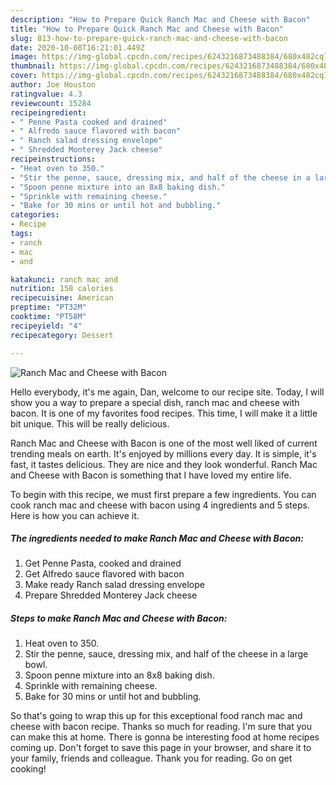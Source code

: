 ```yaml
---
description: "How to Prepare Quick Ranch Mac and Cheese with Bacon"
title: "How to Prepare Quick Ranch Mac and Cheese with Bacon"
slug: 813-how-to-prepare-quick-ranch-mac-and-cheese-with-bacon
date: 2020-10-08T16:21:01.449Z
image: https://img-global.cpcdn.com/recipes/6243216873488384/680x482cq70/ranch-mac-and-cheese-with-bacon-recipe-main-photo.jpg
thumbnail: https://img-global.cpcdn.com/recipes/6243216873488384/680x482cq70/ranch-mac-and-cheese-with-bacon-recipe-main-photo.jpg
cover: https://img-global.cpcdn.com/recipes/6243216873488384/680x482cq70/ranch-mac-and-cheese-with-bacon-recipe-main-photo.jpg
author: Joe Houston
ratingvalue: 4.3
reviewcount: 15284
recipeingredient:
- " Penne Pasta cooked and drained"
- " Alfredo sauce flavored with bacon"
- " Ranch salad dressing envelope"
- " Shredded Monterey Jack cheese"
recipeinstructions:
- "Heat oven to 350."
- "Stir the penne, sauce, dressing mix, and half of the cheese in a large bowl."
- "Spoon penne mixture into an 8x8 baking dish."
- "Sprinkle with remaining cheese."
- "Bake for 30 mins or until hot and bubbling."
categories:
- Recipe
tags:
- ranch
- mac
- and

katakunci: ranch mac and 
nutrition: 158 calories
recipecuisine: American
preptime: "PT32M"
cooktime: "PT58M"
recipeyield: "4"
recipecategory: Dessert

---
```



![Ranch Mac and Cheese with Bacon](https://img-global.cpcdn.com/recipes/6243216873488384/680x482cq70/ranch-mac-and-cheese-with-bacon-recipe-main-photo.jpg)

Hello everybody, it's me again, Dan, welcome to our recipe site. Today, I will show you a way to prepare a special dish, ranch mac and cheese with bacon. It is one of my favorites food recipes. This time, I will make it a little bit unique. This will be really delicious.

Ranch Mac and Cheese with Bacon is one of the most well liked of current trending meals on earth. It's enjoyed by millions every day. It is simple, it's fast, it tastes delicious. They are nice and they look wonderful. Ranch Mac and Cheese with Bacon is something that I have loved my entire life.




To begin with this recipe, we must first prepare a few ingredients. You can cook ranch mac and cheese with bacon using 4 ingredients and 5 steps. Here is how you can achieve it.

<!--inarticleads1-->

##### The ingredients needed to make Ranch Mac and Cheese with Bacon:

1. Get  Penne Pasta, cooked and drained
1. Get  Alfredo sauce flavored with bacon
1. Make ready  Ranch salad dressing envelope
1. Prepare  Shredded Monterey Jack cheese




<!--inarticleads2-->

##### Steps to make Ranch Mac and Cheese with Bacon:

1. Heat oven to 350.
1. Stir the penne, sauce, dressing mix, and half of the cheese in a large bowl.
1. Spoon penne mixture into an 8x8 baking dish.
1. Sprinkle with remaining cheese.
1. Bake for 30 mins or until hot and bubbling.




So that's going to wrap this up for this exceptional food ranch mac and cheese with bacon recipe. Thanks so much for reading. I'm sure that you can make this at home. There is gonna be interesting food at home recipes coming up. Don't forget to save this page in your browser, and share it to your family, friends and colleague. Thank you for reading. Go on get cooking!

